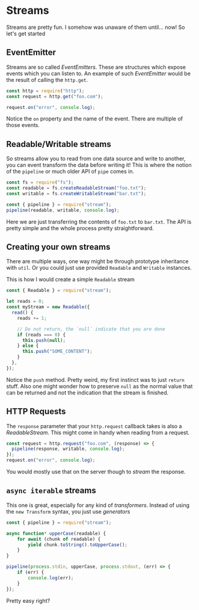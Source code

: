 # Streams

Streams are pretty fun. I somehow was unaware of them until... now! So let's get started

## EventEmitter

Streams are so called _EventEmitters_. These are structures which expose events which you can listen to. An example of such _EventEmitter_ would be the result of calling the `http.get`.

```js
const http = require("http");
const request = http.get("foo.com");

request.on("error", console.log);
```

Notice the `on` property and the name of the event. There are multiple of those events.

## Readable/Writable streams

So streams allow you to read from one data source and write to another, you can event transform the data before writing it! This is where the notion of the `pipeline` or much older API of `pipe` comes in.

```js
const fs = require("fs");
const readable = fs.createReadableStream("foo.txt");
const writable = fs.createWritableStream("bar.txt");

const { pipeline } = require("stream");
pipeline(readable, writable, console.log);
```

Here we are just transferring the contents of `foo.txt` to `bar.txt`. The API is pretty simple and the whole process pretty straightforward.

## Creating your own streams

There are multiple ways, one way might be through prototype inheritance with `util`. Or you could just use provided `Readable` and `Writable` instances.

This is how I would create a simple `Readable` stream

```js
const { Readable } = require("stream");

let reads = 0;
const myStream = new Readable({
  read() {
    reads += 1;

    // Do not return, the `null` indicate that you are done
    if (reads === 0) {
      this.push(null);
    } else {
      this.push("SOME_CONTENT");
    }
  },
});
```

Notice the `push` method. Pretty weird, my first instinct was to just `return` stuff.
Also one might wonder how to preserve `null` as the normal value that can be returned and not the indication that the stream is finished.

## HTTP Requests

The `response` parameter that your `http.request` callback takes is also a _ReadableStream_. This might come in handy when reading from a request.

```js
const request = http.request("foo.com", (response) => {
  pipeline(response, writable, console.log);
});
request.on("error", console.log);
```

You would mostly use that on the server though to _stream_ the response.

## `async iterable` streams

This one is great, especially for any kind of _transformers_. Instead of using the `new Transform` syntax, you just use _generators_

```js
const { pipeline } = require("stream");

async function* upperCase(readable) {
    for await (chunk of readable) {
        yield chunk.toString().toUpperCase();
    }
}

pipeline(process.stdin, upperCase, process.stdout, (err) => {
    if (err) {
        console.log(err);
    }
});
```

Pretty easy right?
